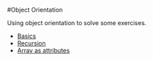 #Object Orientation

Using object orientation to solve some exercises.

* [Basics](https://github.com/RaphaelBatagini/java/tree/master/ObjectOrientation/Basics)
* [Recursion](https://github.com/RaphaelBatagini/java/tree/master/ObjectOrientation/Recursion)
* [Array as attributes](https://github.com/RaphaelBatagini/java/tree/master/ObjectOrientation/ArrayAttributes)

